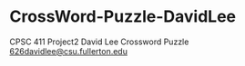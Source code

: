 # CrossWord-Puzzle-DavidLee
CPSC 411 
Project2 
David Lee 
Crossword Puzzle
626davidlee@csu.fullerton.edu
